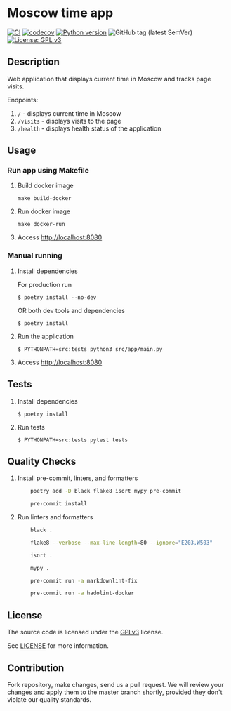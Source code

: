 # Moscow time app

[![CI](https://github.com/ezio-42/mostime/actions/workflows/mostime.yml/badge.svg)](https://img.shields.io/github/actions/workflow/status/ezio-42/mostime/mostime.yml)
[![codecov](https://codecov.io/gh/ezio-42/mostime/branch/main/graph/badge.svg)](https://codecov.io/gh/ezio-42/mostime)
[![Python version](https://img.shields.io/badge/python-3.10-blue.svg)](https://www.python.org/downloads/release/python-3100/)
![GitHub tag (latest SemVer)](https://img.shields.io/github/v/tag/ezio-42/mostime)
[![License: GPL v3](https://img.shields.io/badge/License-GPLv3-blue.svg)](https://www.gnu.org/licenses/gpl-3.0)

## Description

Web application that displays current time in Moscow
and tracks page visits.

Endpoints:

1. ``/`` - displays current time in Moscow
2. ``/visits`` - displays visits to the page
3. ``/health`` - displays health status of the application

## Usage

### Run app using Makefile

1. Build docker image

    ``make build-docker``

2. Run docker image

    ``make docker-run``

3. Access <http://localhost:8080>

### Manual running

1. Install dependencies

    For production run

    ``$ poetry install --no-dev``

    OR both dev tools and dependencies

    ``$ poetry install``

2. Run the application

    ``$ PYTHONPATH=src:tests python3 src/app/main.py``

3. Access <http://localhost:8080>

## Tests

1. Install dependencies

    ``$ poetry install``

2. Run tests

    ``$ PYTHONPATH=src:tests pytest tests``

## Quality Checks

1. Install pre-commit, linters, and formatters

    ```bash
        poetry add -D black flake8 isort mypy pre-commit

        pre-commit install
    ```

2. Run linters and formatters

    ```bash
        black .

        flake8 --verbose --max-line-length=80 --ignore="E203,W503"

        isort .

        mypy .

        pre-commit run -a markdownlint-fix

        pre-commit run -a hadolint-docker
    ```

## License

The source code is licensed under the
[GPLv3](https://www.gnu.org/licenses/gpl-3.0.en.html) license.

See [LICENSE](LICENSE) for more information.

## Contribution

Fork repository, make changes, send us a pull request.
We will review your changes and apply them to the master branch shortly,
provided they don't violate our quality standards.
